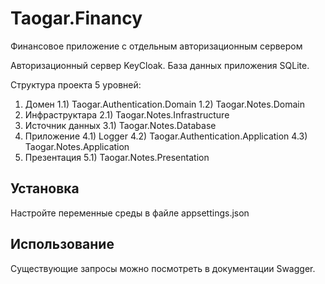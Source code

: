# Taogar.Financy

Финансовое приложение с отдельным авторизационным сервером

Авторизационный сервер KeyCloak.
База данных приложения SQLite.

Структура проекта 5 уровней:
1) Домен
   1.1) Taogar.Authentication.Domain
   1.2) Taogar.Notes.Domain
3) Инфраструктара
   2.1) Taogar.Notes.Infrastructure
4) Источник данных
   3.1) Taogar.Notes.Database
5) Приложение
   4.1) Logger
   4.2) Taogar.Authentication.Application
   4.3) Taogar.Notes.Application
6) Презентация
   5.1) Taogar.Notes.Presentation

## Установка

Настройте переменные среды в файле appsettings.json

## Использование

Существующие запросы можно посмотреть в документации Swagger.
